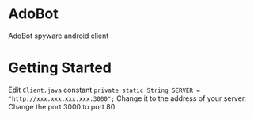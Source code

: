 # AdoBot
AdoBot spyware android client

# Getting Started

Edit `Client.java` constant `private static String SERVER = "http://xxx.xxx.xxx.xxx:3000";`
Change it to the address of your server. Change the port 3000 to port 80

